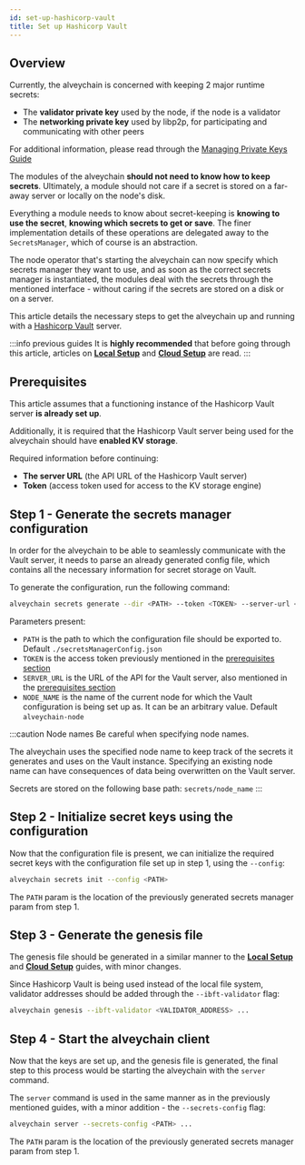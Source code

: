 ```yaml
---
id: set-up-hashicorp-vault
title: Set up Hashicorp Vault
---
```


## Overview

Currently, the alveychain is concerned with keeping 2 major runtime secrets:
* The **validator private key** used by the node, if the node is a validator
* The **networking private key** used by libp2p, for participating and communicating with other peers

For additional information, please read through the [Managing Private Keys Guide](/docs/configuration/manage-private-keys)

The modules of the alveychain **should not need to know how to keep secrets**. Ultimately, a module should not care if 
a secret is stored on a far-away server or locally on the node's disk.

Everything a module needs to know about secret-keeping is **knowing to use the secret**, **knowing which secrets to get 
or save**. The finer implementation details of these operations are delegated away to the `SecretsManager`, which of course is an abstraction.

The node operator that's starting the alveychain can now specify which secrets manager they want to use, and as soon 
as the correct secrets manager is instantiated, the modules deal with the secrets through the mentioned interface - 
without caring if the secrets are stored on a disk or on a server.

This article details the necessary steps to get the alveychain up and running with a [Hashicorp Vault](https://www.vaultproject.io/) server.

:::info previous guides
It is **highly recommended** that before going through this article, articles on [**Local Setup**](/docs/get-started/set-up-ibft-locally) 
and [**Cloud Setup**](/docs/get-started/set-up-ibft-on-the-cloud) are read.
:::


## Prerequisites

This article assumes that a functioning instance of the Hashicorp Vault server **is already set up**.

Additionally, it is required that the Hashicorp Vault server being used for the alveychain should have **enabled KV storage**.

Required information before continuing:
* **The server URL** (the API URL of the Hashicorp Vault server)
* **Token** (access token used for access to the KV storage engine)

## Step 1 - Generate the secrets manager configuration

In order for the alveychain to be able to seamlessly communicate with the Vault server, it needs to parse an already
generated config file, which contains all the necessary information for secret storage on Vault.

To generate the configuration, run the following command:

```bash
alveychain secrets generate --dir <PATH> --token <TOKEN> --server-url <SERVER_URL> --name <NODE_NAME>
```

Parameters present:
* `PATH` is the path to which the configuration file should be exported to. Default `./secretsManagerConfig.json`
* `TOKEN` is the access token previously mentioned in the [prerequisites section](/docs/configuration/set-up-hashicorp-vault#prerequisites)
* `SERVER_URL` is the URL of the API for the Vault server, also mentioned in the [prerequisites section](/docs/configuration/set-up-hashicorp-vault#prerequisites)
* `NODE_NAME` is the name of the current node for which the Vault configuration is being set up as. It can be an arbitrary value. Default `alveychain-node`

:::caution Node names
Be careful when specifying node names.

The alveychain uses the specified node name to keep track of the secrets it generates and uses on the Vault instance.
Specifying an existing node name can have consequences of data being overwritten on the Vault server.

Secrets are stored on the following base path: `secrets/node_name`
:::

## Step 2 - Initialize secret keys using the configuration

Now that the configuration file is present, we can initialize the required secret keys with the configuration 
file set up in step 1, using the `--config`:

```bash
alveychain secrets init --config <PATH>
```

The `PATH` param is the location of the previously generated secrets manager param from step 1.

## Step 3 - Generate the genesis file

The genesis file should be generated in a similar manner to the [**Local Setup**](/docs/get-started/set-up-ibft-locally)
and [**Cloud Setup**](/docs/get-started/set-up-ibft-on-the-cloud) guides, with minor changes.

Since Hashicorp Vault is being used instead of the local file system, validator addresses should be added through the `--ibft-validator` flag:
```bash
alveychain genesis --ibft-validator <VALIDATOR_ADDRESS> ...
```

## Step 4 - Start the alveychain client

Now that the keys are set up, and the genesis file is generated, the final step to this process would be starting the 
alveychain with the `server` command.

The `server` command is used in the same manner as in the previously mentioned guides, with a minor addition - the `--secrets-config` flag:
```bash
alveychain server --secrets-config <PATH> ...
```

The `PATH` param is the location of the previously generated secrets manager param from step 1.